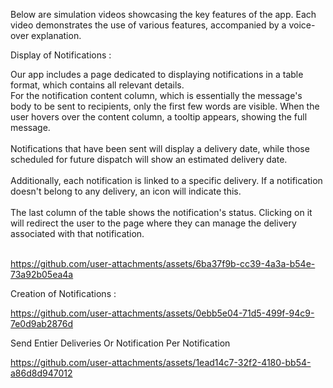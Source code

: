 

Below are simulation videos showcasing the key features of the app. Each video demonstrates the use of various features, accompanied by a voice-over explanation.


Display of Notifications :

Our app includes a page dedicated to displaying notifications in a table format, which contains all relevant details. <br>
For the notification content column, which is essentially the message's body to be sent to recipients, only the first few words are visible. When the user hovers over the content column, a tooltip appears, showing the full message.<br><br>
Notifications that have been sent will display a delivery date, while those scheduled for future dispatch will show an estimated delivery date. <br><br>
Additionally, each notification is linked to a specific delivery. If a notification doesn't belong to any delivery, an icon will indicate this.<br><br>
The last column of the table shows the notification's status. Clicking on it will redirect the user to the page where they can manage the delivery associated with that notification.<br><br>

https://github.com/user-attachments/assets/6ba37f9b-cc39-4a3a-b54e-73a92b05ea4a


Creation of Notifications :

https://github.com/user-attachments/assets/0ebb5e04-71d5-499f-94c9-7e0d9ab2876d



Send Entier Deliveries Or Notification Per Notification 

https://github.com/user-attachments/assets/1ead14c7-32f2-4180-bb54-a86d8d947012





